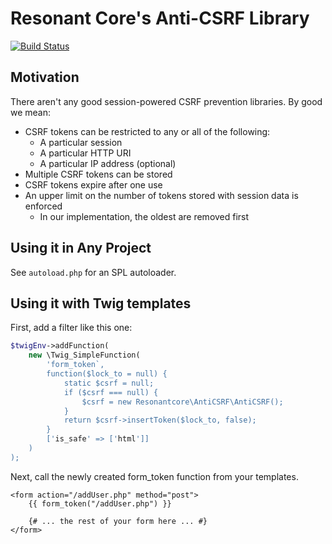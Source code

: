# Resonant Core's Anti-CSRF Library

[![Build Status](https://travis-ci.org/resonantcore/anti-csrf.svg?branch=master)](https://travis-ci.org/resonantcore/anti-csrf)

## Motivation

There aren't any good session-powered CSRF prevention libraries. By good we mean:

* CSRF tokens can be restricted to any or all of the following:
  * A particular session
  * A particular HTTP URI
  * A particular IP address (optional)
* Multiple CSRF tokens can be stored
* CSRF tokens expire after one use
* An upper limit on the number of tokens stored with session data is enforced
  * In our implementation, the oldest are removed first

## Using it in Any Project

See `autoload.php` for an SPL autoloader.

## Using it with Twig templates

First, add a filter like this one:

```php
$twigEnv->addFunction(
    new \Twig_SimpleFunction(
        'form_token`,
        function($lock_to = null) {
            static $csrf = null;
            if ($csrf === null) {
                $csrf = new Resonantcore\AntiCSRF\AntiCSRF();
            }
            return $csrf->insertToken($lock_to, false);
        }
        ['is_safe' => ['html']]
    )
);
```

Next, call the newly created form_token function from your templates.

```twig
<form action="/addUser.php" method="post">
    {{ form_token("/addUser.php") }}

    {# ... the rest of your form here ... #}
</form>
```
